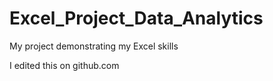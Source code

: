 # Excel_Project_Data_Analytics
My project demonstrating my Excel skills

I edited this on github.com
